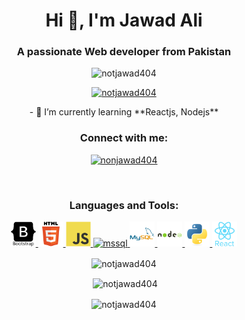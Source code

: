<h1 align="center">Hi 👋, I'm Jawad Ali</h1>
<h3 align="center">A passionate Web developer from Pakistan</h3>

<p align="center"> <img src="https://komarev.com/ghpvc/?username=notjawad404&label=Profile%20views&color=0e75b6&style=flat" alt="notjawad404" /> </p>

<p align="center"> <a href="https://github.com/ryo-ma/github-profile-trophy"><img src="https://github-profile-trophy.vercel.app/?username=notjawad404" alt="notjawad404" /></a> </p>

<p align="center">- 🌱 I’m currently learning **Reactjs, Nodejs**</p>

<h3 align="center">Connect with me:</h3>
<p align="center">
<a href="https://linkedin.com/in/nonjawad404" target="blank">
    <img style="text-align: center" src="https://raw.githubusercontent.com/rahuldkjain/github-profile-readme-generator/master/src/images/icons/Social/linked-in-alt.svg" alt="nonjawad404" height="30" width="40" /></a>
</p>
<br>

<h3 align="center">Languages and Tools:</h3>
<p align="center"> <a href="https://getbootstrap.com" target="_blank" rel="noreferrer"> <img src="https://raw.githubusercontent.com/devicons/devicon/master/icons/bootstrap/bootstrap-plain-wordmark.svg" alt="bootstrap" width="40" height="40"/> </a> 
    <a href="https://www.w3.org/html/" target="_blank" rel="noreferrer"> <img src="https://raw.githubusercontent.com/devicons/devicon/master/icons/html5/html5-original-wordmark.svg" alt="html5" width="40" height="40"/> </a> <a href="https://developer.mozilla.org/en-US/docs/Web/JavaScript" target="_blank" rel="noreferrer"> <img src="https://raw.githubusercontent.com/devicons/devicon/master/icons/javascript/javascript-original.svg" alt="javascript" width="40" height="40"/> </a> <a href="https://www.microsoft.com/en-us/sql-server" target="_blank" rel="noreferrer"> <img src="https://www.svgrepo.com/show/303229/microsoft-sql-server-logo.svg" alt="mssql" width="40" height="40"/> </a> <a href="https://www.mysql.com/" target="_blank" rel="noreferrer"> <img src="https://raw.githubusercontent.com/devicons/devicon/master/icons/mysql/mysql-original-wordmark.svg" alt="mysql" width="40" height="40"/> </a> <a href="https://nodejs.org" target="_blank" rel="noreferrer"> <img src="https://raw.githubusercontent.com/devicons/devicon/master/icons/nodejs/nodejs-original-wordmark.svg" alt="nodejs" width="40" height="40"/> </a> <a href="https://www.python.org" target="_blank" rel="noreferrer"> <img src="https://raw.githubusercontent.com/devicons/devicon/master/icons/python/python-original.svg" alt="python" width="40" height="40"/> </a> <a href="https://reactjs.org/" target="_blank" rel="noreferrer"> <img src="https://raw.githubusercontent.com/devicons/devicon/master/icons/react/react-original-wordmark.svg" alt="react" width="40" height="40"/> </a> </p>

<p align="center"><img align="center" src="https://github-readme-stats.vercel.app/api/top-langs?username=notjawad404&show_icons=true&locale=en&layout=compact" alt="notjawad404" /></p>

<p align="center">&nbsp;<img align="center" src="https://github-readme-stats.vercel.app/api?username=notjawad404&show_icons=true&locale=en" alt="notjawad404" /></p>

<p align="center"><img align="center"  src="https://github-readme-streak-stats.herokuapp.com/?user=notjawad404&" alt="notjawad404" /></p>
